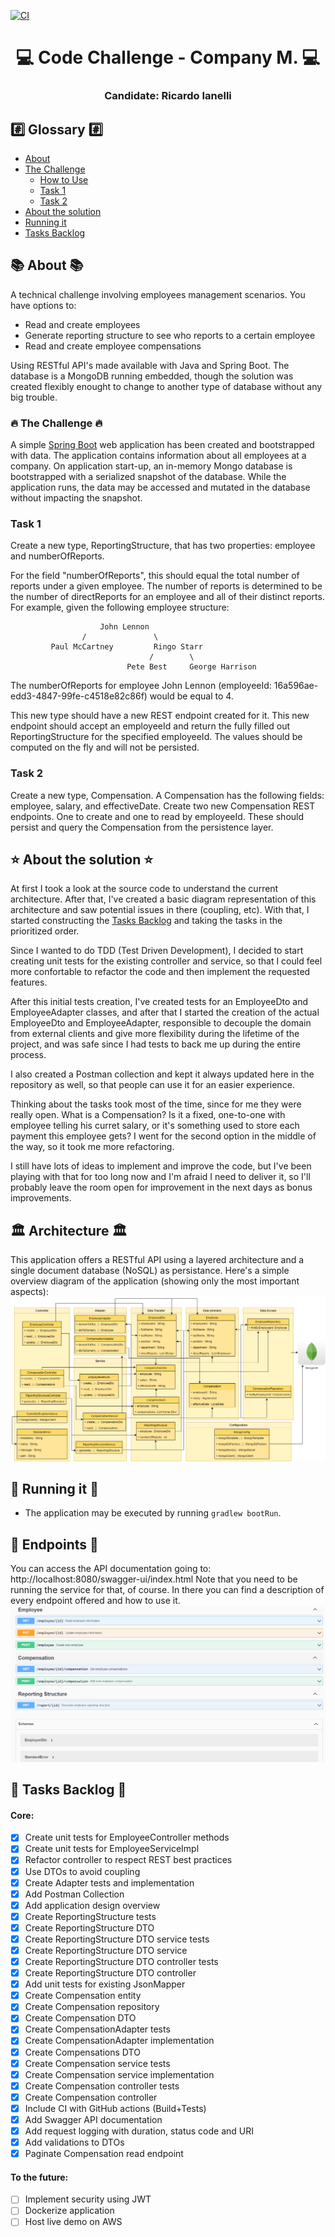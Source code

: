 [![CI](https://github.com/ricardoianelli/m-code-challenge/actions/workflows/gradle.yml/badge.svg)](https://github.com/ricardoianelli/m-code-challenge/actions/workflows/gradle.yml)

<h1 align="center">
   💻 Code Challenge - Company M. 💻
</h1>
<h3 align="center">
    Candidate: Ricardo Ianelli
</h3>

## #️⃣ Glossary #️⃣
- [About](#-about-)
- [The Challenge](#-the-challenge-)
  - [How to Use](#how-to-use)
  - [Task 1](#task-1)
  - [Task 2](#task-2)
- [About the solution](#-about-the-solution-)
- [Running it](#-running-it-)
- [Tasks Backlog](#-tasks-backlog-)

## 📚 About 📚
A technical challenge involving employees management scenarios.
You have options to:

- Read and create employees
- Generate reporting structure to see who reports to a certain employee
- Read and create employee compensations

Using RESTful API's made available with Java and Spring Boot.
The database is a MongoDB running embedded, though the solution was created flexibly enought to change to another type of database without any big trouble.

### 🔥 The Challenge 🔥

A simple [Spring Boot](https://projects.spring.io/spring-boot/) web application has been created and bootstrapped 
with data. The application contains information about all employees at a company. On application start-up, an in-memory 
Mongo database is bootstrapped with a serialized snapshot of the database. While the application runs, the data may be
accessed and mutated in the database without impacting the snapshot.

### Task 1
Create a new type, ReportingStructure, that has two properties: employee and numberOfReports.

For the field "numberOfReports", this should equal the total number of reports under a given employee. The number of 
reports is determined to be the number of directReports for an employee and all of their distinct reports. For example, 
given the following employee structure:
```
                    John Lennon
                /               \
         Paul McCartney         Ringo Starr
                               /        \
                          Pete Best     George Harrison
```
The numberOfReports for employee John Lennon (employeeId: 16a596ae-edd3-4847-99fe-c4518e82c86f) would be equal to 4. 

This new type should have a new REST endpoint created for it. This new endpoint should accept an employeeId and return 
the fully filled out ReportingStructure for the specified employeeId. The values should be computed on the fly and will 
not be persisted.

### Task 2
Create a new type, Compensation. A Compensation has the following fields: employee, salary, and effectiveDate. Create 
two new Compensation REST endpoints. One to create and one to read by employeeId. These should persist and query the 
Compensation from the persistence layer.


## ⭐ About the solution ⭐

At first I took a look at the source code to understand the current architecture. 
After that, I've created a basic diagram representation of this architecture and saw potential issues in there (coupling, etc).
With that, I started constructing the [Tasks Backlog](#-tasks-backlog-) and taking the tasks in the prioritized order.

Since I wanted to do TDD (Test Driven Development), I decided to start creating unit tests for the existing controller and service, so that I could feel more confortable to refactor the code and then implement the requested features.

After this initial tests creation, I've created tests for an EmployeeDto and EmployeeAdapter classes, and after that I started the creation of the actual EmployeeDto and EmployeeAdapter, responsible to decouple the domain from external clients and give more flexibility during the lifetime of the project, and was safe since I had tests to back me up during the entire process.

I also created a Postman collection and kept it always updated here in the repository as well, so that people can use it  for an easier experience.

Thinking about the tasks took most of the time, since for me they were really open. What is a Compensation? Is it a fixed, one-to-one with employee telling his curret salary, or it's something used to store each payment this employee gets? I went for the second option in the middle of the way, so it took me more refactoring.

I still have lots of ideas to implement and improve the code, but I've been playing with that for too long now and I'm afraid I need to deliver it, so I'll probably leave the room open for improvement in the next days as bonus improvements.


## 🏛️ Architecture 🏛️

This application offers a RESTful API using a layered architecture and a single document database (NoSQL) as persistance.
Here's a simple overview diagram of the application (showing only the most important aspects):
![Diagrams](images/model.png "Diagrams")

## 🚀 Running it 🚀
- The application may be executed by running `gradlew bootRun`.

## 📧 Endpoints 📧

You can access the API documentation going to: http://localhost:8080/swagger-ui/index.html
Note that you need to be running the service for that, of course.
In there you can find a description of every endpoint offered and how to use it.
![Documentation](images/documentation.png "API documentation")

## 🚧 Tasks Backlog 🚧
#### Core:
- [x] Create unit tests for EmployeeController methods
- [x] Create unit tests for EmployeeServiceImpl
- [x] Refactor controller to respect REST best practices
- [x] Use DTOs to avoid coupling
- [x] Create Adapter tests and implementation
- [x] Add Postman Collection
- [x] Add application design overview
- [x] Create ReportingStructure tests
- [x] Create ReportingStructure DTO
- [x] Create ReportingStructure DTO service tests
- [x] Create ReportingStructure DTO service
- [x] Create ReportingStructure DTO controller tests
- [x] Create ReportingStructure DTO controller
- [x] Add unit tests for existing JsonMapper
- [x] Create Compensation entity
- [x] Create Compensation repository
- [x] Create Compensation DTO
- [x] Create CompensationAdapter tests
- [x] Create CompensationAdapter implementation
- [x] Create Compensations DTO
- [x] Create Compensation service tests
- [x] Create Compensation service implementation
- [x] Create Compensation controller tests
- [x] Create Compensation controller
- [x] Include CI with GitHub actions (Build+Tests)
- [x] Add Swagger API documentation
- [x] Add request logging with duration, status code and URI
- [x] Add validations to DTOs
- [x] Paginate Compensation read endpoint

#### To the future:
- [ ] Implement security using JWT
- [ ] Dockerize application
- [ ] Host live demo on AWS

